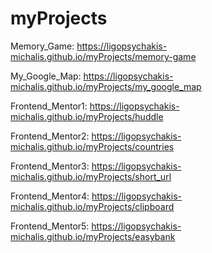 # myProjects

Memory_Game: https://ligopsychakis-michalis.github.io/myProjects/memory-game

My_Google_Map: https://ligopsychakis-michalis.github.io/myProjects/my_google_map

Frontend_Mentor1: https://ligopsychakis-michalis.github.io/myProjects/huddle

Frontend_Mentor2: https://ligopsychakis-michalis.github.io/myProjects/countries

Frontend_Mentor3: https://ligopsychakis-michalis.github.io/myProjects/short_url

Frontend_Mentor4: https://ligopsychakis-michalis.github.io/myProjects/clipboard

Frontend_Mentor5: https://ligopsychakis-michalis.github.io/myProjects/easybank
